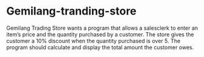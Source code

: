 # Gemilang-tranding-store
Gemilang Trading Store wants a program that allows a salesclerk to enter an item’s price and the quantity purchased by a customer. The store gives the customer a 10% discount when the quantity purchased is over 5. The program should calculate and display the total amount the customer owes.
